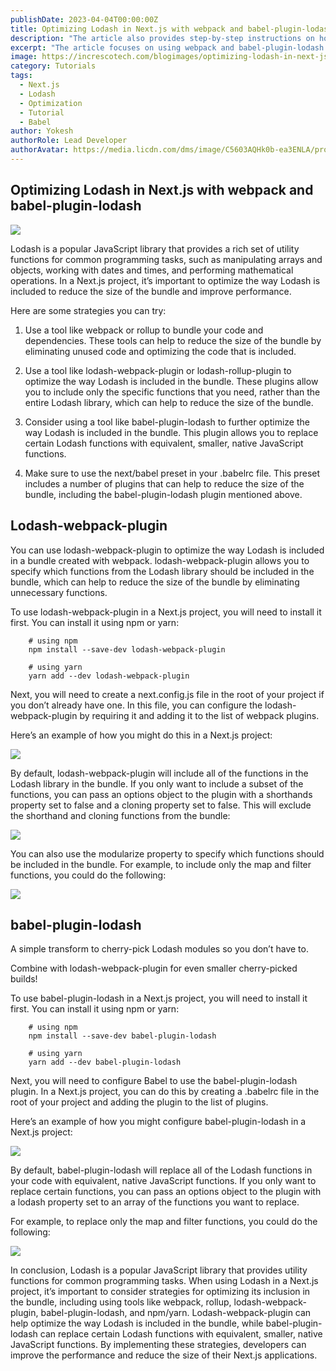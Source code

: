 ```yaml
---
publishDate: 2023-04-04T00:00:00Z
title: Optimizing Lodash in Next.js with webpack and babel-plugin-lodash
description: "The article also provides step-by-step instructions on how to implement the optimizations in a Next.js application, including how to configure webpack and babel-plugin-lodash. Finally, the article concludes by highlighting the benefits of optimizing Lodash in Next.js applications, such as reduced bundle size and faster load times."
excerpt: "The article focuses on using webpack and babel-plugin-lodash to reduce the bundle size of the application, thereby improving its performance."
image: https://increscotech.com/blogimages/optimizing-lodash-in-next-js-with-webpack-and-babel-plugin-lodash-1.png
category: Tutorials
tags:
  - Next.js
  - Lodash
  - Optimization
  - Tutorial
  - Babel
author: Yokesh
authorRole: Lead Developer
authorAvatar: https://media.licdn.com/dms/image/C5603AQHk0b-ea3ENLA/profile-displayphoto-shrink_400_400/0/1635929694279?e=1685577600&v=beta&t=cgz7t06YY04xwnp0S13hUv6vHXgt7MSoYexu4DmF2G8
---
```


## Optimizing Lodash in Next.js with webpack and babel-plugin-lodash

![](https://increscotech.com/blogimages/optimizing-lodash-in-next-js-with-webpack-and-babel-plugin-lodash-1.png)

Lodash is a popular JavaScript library that provides a rich set of utility functions for common programming tasks, such as manipulating arrays and objects, working with dates and times, and performing mathematical operations. In a Next.js project, it’s important to optimize the way Lodash is included to reduce the size of the bundle and improve performance.

Here are some strategies you can try:

1.  Use a tool like webpack or rollup to bundle your code and dependencies. These tools can help to reduce the size of the bundle by eliminating unused code and optimizing the code that is included.

2.  Use a tool like lodash-webpack-plugin or lodash-rollup-plugin to optimize the way Lodash is included in the bundle. These plugins allow you to include only the specific functions that you need, rather than the entire Lodash library, which can help to reduce the size of the bundle.

3.  Consider using a tool like babel-plugin-lodash to further optimize the way Lodash is included in the bundle. This plugin allows you to replace certain Lodash functions with equivalent, smaller, native JavaScript functions.

4.  Make sure to use the next/babel preset in your .babelrc file. This preset includes a number of plugins that can help to reduce the size of the bundle, including the babel-plugin-lodash plugin mentioned above.

## Lodash-webpack-plugin

You can use lodash-webpack-plugin to optimize the way Lodash is included in a bundle created with webpack. lodash-webpack-plugin allows you to specify which functions from the Lodash library should be included in the bundle, which can help to reduce the size of the bundle by eliminating unnecessary functions.

To use lodash-webpack-plugin in a Next.js project, you will need to install it first. You can install it using npm or yarn:

```
    # using npm
    npm install --save-dev lodash-webpack-plugin

    # using yarn
    yarn add --dev lodash-webpack-plugin
```

Next, you will need to create a next.config.js file in the root of your project if you don’t already have one. In this file, you can configure the lodash-webpack-plugin by requiring it and adding it to the list of webpack plugins.

Here’s an example of how you might do this in a Next.js project:

![](https://increscotech.com/blogimages/optimizing-lodash-in-next-js-with-webpack-and-babel-plugin-lodash-2.png)

By default, lodash-webpack-plugin will include all of the functions in the Lodash library in the bundle. If you only want to include a subset of the functions, you can pass an options object to the plugin with a shorthands property set to false and a cloning property set to false. This will exclude the shorthand and cloning functions from the bundle:

![](https://increscotech.com/blogimages/optimizing-lodash-in-next-js-with-webpack-and-babel-plugin-lodash-3.png)

You can also use the modularize property to specify which functions should be included in the bundle. For example, to include only the map and filter functions, you could do the following:

![](https://increscotech.com/blogimages/optimizing-lodash-in-next-js-with-webpack-and-babel-plugin-lodash-4.png)

## babel-plugin-lodash

A simple transform to cherry-pick Lodash modules so you don’t have to.

Combine with lodash-webpack-plugin for even smaller cherry-picked builds!

To use babel-plugin-lodash in a Next.js project, you will need to install it first. You can install it using npm or yarn:

```
    # using npm
    npm install --save-dev babel-plugin-lodash

    # using yarn
    yarn add --dev babel-plugin-lodash
```

Next, you will need to configure Babel to use the babel-plugin-lodash plugin. In a Next.js project, you can do this by creating a .babelrc file in the root of your project and adding the plugin to the list of plugins.

Here’s an example of how you might configure babel-plugin-lodash in a Next.js project:

![](https://increscotech.com/blogimages/optimizing-lodash-in-next-js-with-webpack-and-babel-plugin-lodash-5.png)

By default, babel-plugin-lodash will replace all of the Lodash functions in your code with equivalent, native JavaScript functions. If you only want to replace certain functions, you can pass an options object to the plugin with a lodash property set to an array of the functions you want to replace.

For example, to replace only the map and filter functions, you could do the following:

![](https://increscotech.com/blogimages/optimizing-lodash-in-next-js-with-webpack-and-babel-plugin-lodash-6.png)

In conclusion, Lodash is a popular JavaScript library that provides utility functions for common programming tasks. When using Lodash in a Next.js project, it’s important to consider strategies for optimizing its inclusion in the bundle, including using tools like webpack, rollup, lodash-webpack-plugin, babel-plugin-lodash, and npm/yarn. Lodash-webpack-plugin can help optimize the way Lodash is included in the bundle, while babel-plugin-lodash can replace certain Lodash functions with equivalent, smaller, native JavaScript functions. By implementing these strategies, developers can improve the performance and reduce the size of their Next.js applications.
